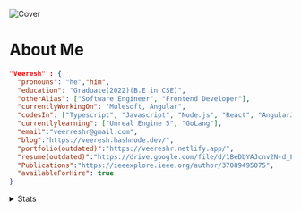 ![Cover](https://user-images.githubusercontent.com/59141533/127784809-df868c05-78b0-4b53-8d87-39bf74136d3a.png)
# About Me

```json
"Veeresh" : {
  "pronouns": "he","him",
  "education": "Graduate(2022)(B.E in CSE)",
  "otherAlias": ["Software Engineer", "Frontend Developer"],
  "currentlyWorkingOn": "Mulesoft, Angular",
  "codesIn": ["Typescript", "Javascript", "Node.js", "React", "AngularJS", "Next.js", "Express.js", "C++", "MuleSoft(Java)"],
  "currentlylearning": ["Unreal Engine 5", "GoLang"],
  "email":"veerreshr@gmail.com",
  "blog":"https://veeresh.hashnode.dev/",
  "portfolio(outdated)":"https://veereshr.netlify.app/",
  "resume(outdated)":"https://drive.google.com/file/d/1BeDbYAJcnv2N-d_L1BDYk7hRPLJSO04Y/view?usp=sharing",
  "Publications":"https://ieeexplore.ieee.org/author/37089495075",
  "availableForHire": true
}
```
<!-- 
<img src="https://github-profile-summary-cards.vercel.app/api/cards/profile-details?username=veerreshr&theme=default" />

<div>
<img src="https://github-profile-summary-cards.vercel.app/api/cards/repos-per-language?username=veerreshr&theme=default" />
<img src="https://github-profile-summary-cards.vercel.app/api/cards/most-commit-language?username=veerreshr&theme=default" />
</div>
<br>
<div>
<img src="https://github-profile-summary-cards.vercel.app/api/cards/stats?username=veerreshr&theme=default" />
<img src="https://github-profile-summary-cards.vercel.app/api/cards/productive-time?username=veerreshr&theme=default"/>
</div> -->
<details>
<summary>Stats</summary>
    <br/>
    <picture>
      <source 
        srcset="https://github-readme-stats-veerreshr.vercel.app/api?username=veerreshr&theme=dark"
        media="(prefers-color-scheme: dark)"
      />
      <source
        srcset="https://github-readme-stats-veerreshr.vercel.app/api?username=veerreshr"
        media="(prefers-color-scheme: light), (prefers-color-scheme: no-preference)"
      />
      <img src="https://github-readme-stats-veerreshr.vercel.app/api?username=veerreshr" />
  </picture>

  <picture>
    <source 
      srcset="https://github-readme-stats-veerreshr.vercel.app/api/top-langs/?username=veerreshr&layout=compact&theme=dark&langs_count=8"
      media="(prefers-color-scheme: dark)"
    />
    <source
      srcset="https://github-readme-stats-veerreshr.vercel.app/api/top-langs/?username=veerreshr&layout=compact&langs_count=8"
      media="(prefers-color-scheme: light), (prefers-color-scheme: no-preference)"
    />
    <img src="https://github-readme-stats-veerreshr.vercel.app/api/top-langs/?username=veerreshr&layout=compact&langs_count=8" />
</picture>
  <a href="https://leetcode.com/veerreshr/">
    <picture>
      <source 
        srcset="https://leetcard.jacoblin.cool/veerreshr?ext=heatmap&border=2&theme=dark"
        media="(prefers-color-scheme: dark)"
      />
      <source
        srcset="https://leetcard.jacoblin.cool/veerreshr?ext=heatmap&theme=light"
        media="(prefers-color-scheme: light), (prefers-color-scheme: no-preference)"
      />
      <img src="https://leetcard.jacoblin.cool/veerreshr?ext=heatmap&theme=light" />
  </picture>
  </a>
</details>
